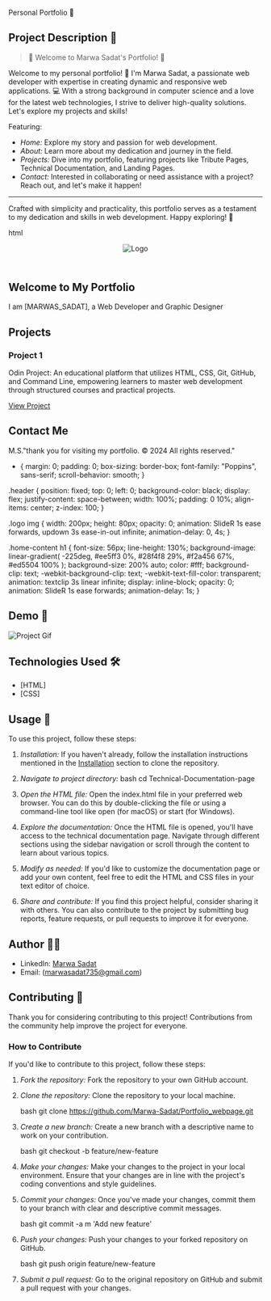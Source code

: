 Personal Portfolio 🚀

## Project Description 📝

> 🌟 Welcome to Marwa Sadat's Portfolio! 🌟

Welcome to my personal portfolio! 🌟 I'm Marwa Sadat, a passionate web developer with expertise in creating dynamic and responsive web applications. 💻 With a strong background in computer science and a love for the latest web technologies, I strive to deliver high-quality solutions. Let's explore my projects and skills! 

Featuring:

- *Home:* Explore my story and passion for web development.
- *About:* Learn more about my dedication and journey in the field.
- *Projects:* Dive into my portfolio, featuring projects like Tribute Pages, Technical Documentation, and Landing Pages.
- *Contact:* Interested in collaborating or need assistance with a project? Reach out, and let's make it happen!

---

Crafted with simplicity and practicality, this portfolio serves as a testament to my dedication and skills in web development. Happy exploring! 🚀

html
<!-- Welcome to Marwa Sadat's Portfolio! -->
<!DOCTYPE html>
  <html lang="en">
  <head>
  <meta charset="UTF-8">
  <meta name="viewport" content="width=device-width, initial-scale=1.0">
  <title>Marwa Sadat's Personal Portfolio</title>
  <link rel="stylesheet" href="styles.css">
  </head>
  <body>
  <header id="navbar">
    <div class="container">
        <img id="header-img" src="https://cdn.pixabay.com/photo/2022/01/30/13/33/github-6980894_1280.png" alt="Logo">
    </div>
  </header><section id="welcome-section">
    <div class="container">
        <h1>Welcome to My Portfolio</h1>
        <p>I am [MARWAS_SADAT], a Web Developer and Graphic Designer</p>
    </div>
  </section>
  <section id="projects">
    <div class="container">
        <h2>Projects</h2>
        <div class="project-tile">
            <h3>Project 1</h3>
            <p>Odin Project: An educational platform that utilizes HTML, CSS, Git, GitHub, and Command Line, empowering learners to master web development through structured courses and practical projects.</p>
            <a href="https://github.com/Marwa-Sadat/odin_project/pulls" target="_blank">View Project</a>
        </div>
        <div class="project-tile">
        </div>
    </section>
    <section id="contact">
        <h2>Contact Me</h2>
  </section>
  <footer>
    <div class="container">
      <p>M.S."thank you for visiting my portfolio. © 2024 All rights reserved."</p>
    </div>
  </footer>


* {
  margin: 0;
  padding: 0;
  box-sizing: border-box;
  font-family: "Poppins", sans-serif;
  scroll-behavior: smooth;
}

.header {
  position: fixed;
  top: 0;
  left: 0;
  background-color: black;
  display: flex;
  justify-content: space-between;
  width: 100%;
  padding: 0 10%;
  align-items: center;
  z-index: 100;
}

.logo img {
  width: 200px;
  height: 80px;
  opacity: 0;
  animation: SlideR 1s ease forwards, updown 3s ease-in-out infinite;
  animation-delay: 0, 4s;
}

.home-content h1 {
  font-size: 56px;
  line-height: 130%;
  background-image: linear-gradient(
    -225deg,
    #ee5ff3 0%,
    #28f4f8 29%,
    #f2a456 67%,
    #ed5504 100%
  );
  background-size: 200% auto;
  color: #fff;
  background-clip: text;
  -webkit-background-clip: text;
  -webkit-text-fill-color: transparent;
  animation: textclip 3s linear infinite;
  display: inline-block;
  opacity: 0;
  animation: SlideR 1s ease forwards;
  animation-delay: 1s;
}


## Demo 📸

![Project Gif](https://github.com/Marwa-Sadat/Portfolio_webpage/assets/168111110/eeb17287-15d7-487a-b0e9-3ad1fac362cb)

## Technologies Used 🛠

- [HTML]
- [CSS]

## Usage 🎯

To use this project, follow these steps:

1. *Installation:*
   If you haven't already, follow the installation instructions mentioned in the [Installation](#installation-) section to clone the repository.

2. *Navigate to project directory:*
   bash
   cd Technical-Documentation-page
   
3. *Open the HTML file:*
   Open the index.html file in your preferred web browser. You can do this by double-clicking the file or using a command-line tool like open (for macOS) or start (for Windows).

4. *Explore the documentation:*
   Once the HTML file is opened, you'll have access to the technical documentation page. Navigate through different sections using the sidebar navigation or scroll through the content to learn about various topics.

5. *Modify as needed:*
   If you'd like to customize the documentation page or add your own content, feel free to edit the HTML and CSS files in your text editor of choice.

6. *Share and contribute:*
   If you find this project helpful, consider sharing it with others. You can also contribute to the project by submitting bug reports, feature requests, or pull requests to improve it for everyone.

## Author 👩‍💻

- LinkedIn: [Marwa Sadat](www.linkedin.com/in/MarwaSadat-aa362030b)
- Email: (marwasadat735@gmail.com)

## Contributing 🤝

Thank you for considering contributing to this project! Contributions from the community help improve the project for everyone.

### How to Contribute

If you'd like to contribute to this project, follow these steps:

1.  *Fork the repository:*
    Fork the repository to your own GitHub account.

2.  *Clone the repository:*
    Clone the repository to your local machine.

    bash
    git clone https://github.com/Marwa-Sadat/Portfolio_webpage.git
    

3.  *Create a new branch:*
    Create a new branch with a descriptive name to work on your contribution.

    bash
    git checkout -b feature/new-feature

    

4.  *Make your changes:*
    Make your changes to the project in your local environment. Ensure that your changes are in line with the project's coding conventions and style guidelines.

5.  *Commit your changes:*
    Once you've made your changes, commit them to your branch with clear and descriptive commit messages.

    bash
    git commit -a m 'Add new feature'

    

6.  *Push your changes:*
    Push your changes to your forked repository on GitHub.

    bash
    git push origin feature/new-feature

    

7.  *Submit a pull request:*
    Go to the original repository on GitHub and submit a pull request with your changes.